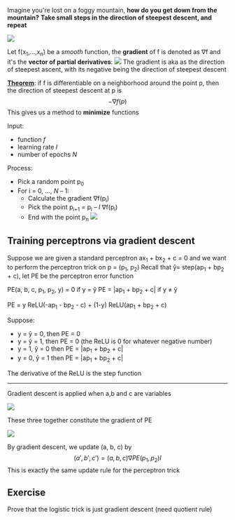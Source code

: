 Imagine you're lost on a foggy mountain, **how do you get down from the mountain?** 
**Take small steps in the direction of steepest descent, and repeat**

![](../pictures/Pasted%20image%2020231010152311.png)

Let f(x<sub>1</sub>,...,x<sub>n</sub>) be a *smooth* function, the **gradient** of f is denoted as $\nabla$f and it's the **vector of partial derivatives**:
![](../pictures/Pasted%20image%2020231010152520.png)
The gradient is aka as the direction of steepest ascent, with its negative being the direction of steepest descent

<b><u>Theorem</u></b>: if f is differentiable on a neighborhood around the point p, then the direction of steepest descent at p is $$-\nabla f(p)$$
This gives us a method to **minimize** functions

Input:
* function *f*
* learning rate *l*
* number of epochs *N*

Process: 
* Pick a random point p<sub>0</sub> 
* For i = 0, …, *N* – 1: 
	* Calculate the gradient ∇f(p<sub>i</sub>) 
	* Pick the point p<sub>i+1</sub> = p<sub>i</sub> – *l* ∇f(p<sub>i</sub>) 
	* End with the point p<sub>n</sub>
![](../pictures/Pasted%20image%2020231010153913.png)

## Training perceptrons via gradient descent

Suppose we are given a standard perceptron ax<sub>1</sub> + bx<sub>2</sub> + c = 0 and we want to perform the perceptron trick on p = (p<sub>1</sub>, p<sub>2</sub>)
Recall that ŷ= step(ap<sub>1</sub> + bp<sub>2</sub> + c), let PE be the perceptron error function

PE(a, b, c, p<sub>1</sub>, p<sub>2</sub>, y) = 0 if y = ŷ 
PE = |ap<sub>1</sub> + bp<sub>2</sub> + c| if y $\neq$ ŷ

PE = y ReLU(-ap<sub>1</sub> - bp<sub>2</sub> - c) + (1-y) ReLU(ap<sub>1</sub> + bp<sub>2</sub> + c)

Suppose:
* y = ŷ = 0, then PE = 0
* y = ŷ = 1, then PE = 0 (the ReLU is 0 for whatever negative number)
* y = 1, ŷ = 0 then PE = |ap<sub>1</sub> + bp<sub>2</sub> + c|
* y = 0, ŷ = 1 then PE = |ap<sub>1</sub> + bp<sub>2</sub> + c|

The derivative of the ReLU is the step function

----------
Gradient descent is applied when a,b and c are variables

![](../pictures/Pasted%20image%2020231010163005.png)

These three together constitute the gradient of PE

![](../pictures/Pasted%20image%2020231010164429.png)

By gradient descent, we update (a, b, c) by $$(a', b', c') = (a, b, c)\nabla PE (p_1,p_2)l$$
This is exactly the same update rule for the perceptron trick
## Exercise 

Prove that the logistic trick is just gradient descent (need quotient rule)